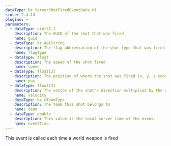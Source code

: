 ```yaml
---
dataType: bz_ServerShotFiredEventData_V1
since: 2.4.14
plugins: ~
parameters:
  - dataType: uint32_t
    description: The GUID of the shot that was fired
    name: guid
  - dataType: bz_ApiString
    description: The flag abbreviation of the shot type that was fired
    name: flagType
  - dataType: float
    description: The speed of the shot fired
    name: speed
  - dataType: float[3]
    description: The position of where the shot was fired (x, y, z coordinates)
    name: pos
  - dataType: float[3]
    description: The vector of the shot's direction multiplied by the shot's speed
    name: velocity
  - dataType: bz_eTeamType
    description: The team this shot belongs to
    name: team
  - dataType: double
    description: This value is the local server time of the event.
    name: eventTime
---
```


This event is called each time a world weapon is fired
